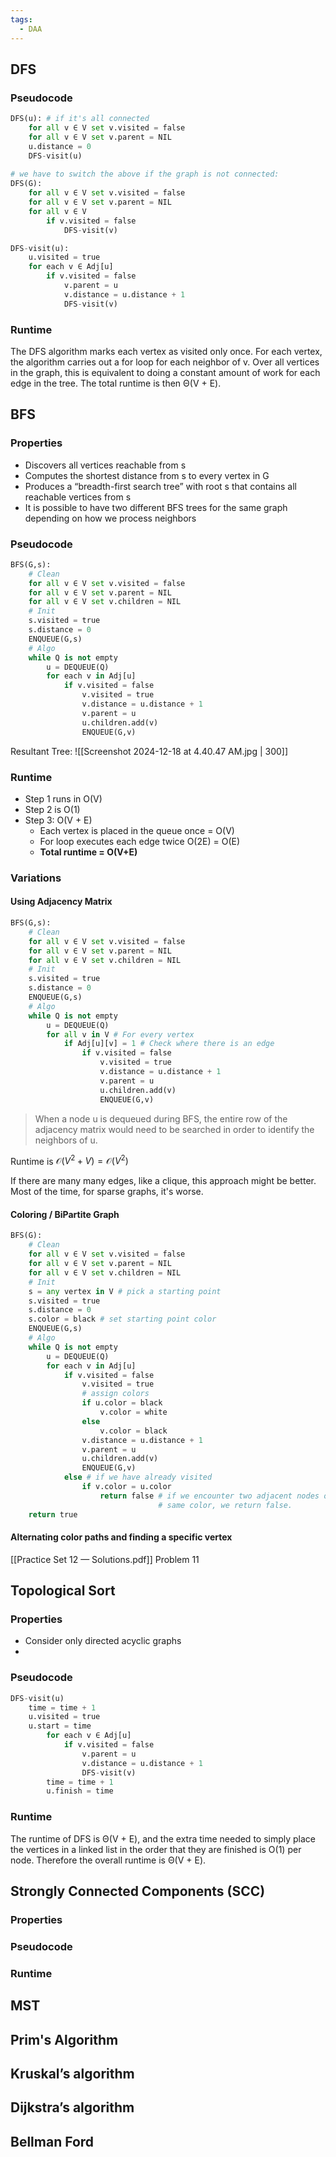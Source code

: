 ```yaml
---
tags:
  - DAA
---
```

## DFS

### Pseudocode

```python
DFS(u): # if it's all connected
	for all v ∈ V set v.visited = false
	for all v ∈ V set v.parent = NIL
	u.distance = 0
	DFS-visit(u)
		
# we have to switch the above if the graph is not connected:
DFS(G):
	for all v ∈ V set v.visited = false
	for all v ∈ V set v.parent = NIL
	for all v ∈ V 
		if v.visited = false 
			DFS-visit(v)

DFS-visit(u):
	u.visited = true 
	for each v ∈ Adj[u] 
		if v.visited = false 
			v.parent = u 
			v.distance = u.distance + 1 
			DFS-visit(v)
```

### Runtime

The DFS algorithm marks each vertex as visited only once. 
For each vertex, the algorithm carries out a for loop for each neighbor of v. 
Over all vertices in the graph, this is equivalent to doing a constant amount of work for each edge in the tree. The total runtime is then Θ(V + E).
## BFS

### Properties
- Discovers all vertices reachable from s
- Computes the shortest distance from s to every vertex in G
- Produces a “breadth-first search tree” with root s that contains all reachable vertices from s
- It is possible to have two different BFS trees for the same graph depending on how we process neighbors 
### Pseudocode
```python
BFS(G,s):
	# Clean
	for all v ∈ V set v.visited = false
	for all v ∈ V set v.parent = NIL
	for all v ∈ V set v.children = NIL
	# Init
	s.visited = true
	s.distance = 0
	ENQUEUE(G,s)
	# Algo
	while Q is not empty
		u = DEQUEUE(Q)
		for each v in Adj[u]
			if v.visited = false
				v.visited = true
				v.distance = u.distance + 1
				v.parent = u
				u.children.add(v)
				ENQUEUE(G,v)
```

Resultant Tree:
![[Screenshot 2024-12-18 at 4.40.47 AM.jpg | 300]]
### Runtime
- Step 1 runs in O(V)
- Step 2 is O(1)
- Step 3: O(V + E)
	- Each vertex is placed in the queue once = O(V)
	- For loop executes each edge twice O(2E) = O(E)
	- **Total runtime = O(V+E)**

### Variations
#### Using Adjacency Matrix
```python
BFS(G,s):
	# Clean
	for all v ∈ V set v.visited = false
	for all v ∈ V set v.parent = NIL
	for all v ∈ V set v.children = NIL
	# Init
	s.visited = true
	s.distance = 0
	ENQUEUE(G,s)
	# Algo
	while Q is not empty
		u = DEQUEUE(Q)
		for all v in V # For every vertex
			if Adj[u][v] = 1 # Check where there is an edge
				if v.visited = false
					v.visited = true
					v.distance = u.distance + 1
					v.parent = u
					u.children.add(v)
					ENQUEUE(G,v)
```

> When a node u is dequeued during BFS, the entire row of the adjacency matrix would need to be searched in order to identify the neighbors of u.

Runtime is $\mathcal{O}(V^{2}+V) = \mathcal{O}(V^{2})$

If there are many many edges, like a clique, this approach might be better. Most of the time, for sparse graphs, it's worse.

#### Coloring / BiPartite Graph 

```python
BFS(G):
	# Clean
	for all v ∈ V set v.visited = false
	for all v ∈ V set v.parent = NIL
	for all v ∈ V set v.children = NIL
	# Init
	s = any vertex in V # pick a starting point
	s.visited = true
	s.distance = 0
	s.color = black # set starting point color
	ENQUEUE(G,s)
	# Algo
	while Q is not empty
		u = DEQUEUE(Q)
		for each v in Adj[u]
			if v.visited = false
				v.visited = true
				# assign colors
				if u.color = black
					v.color = white
				else
					v.color = black
				v.distance = u.distance + 1
				v.parent = u
				u.children.add(v)
				ENQUEUE(G,v)
			else # if we have already visited
				if v.color = u.color
					return false # if we encounter two adjacent nodes of the 
								 # same color, we return false.
	return true
```

#### Alternating color paths and finding a specific vertex
[[Practice Set 12 — Solutions.pdf]] Problem 11
## Topological Sort

### Properties
- Consider only directed acyclic graphs
- 
### Pseudocode
```python
DFS-visit(u) 
	time = time + 1 
	u.visited = true 
	u.start = time 
		for each v ∈ Adj[u]
			if v.visited = false 
				v.parent = u 
				v.distance = u.distance + 1 
				DFS-visit(v) 
		time = time + 1 
		u.finish = time
```
### Runtime
The runtime of DFS is Θ(V + E), and the extra time needed to simply place the vertices in a linked list in the order that they are finished is O(1) per node. Therefore the overall runtime is Θ(V + E).
## Strongly Connected Components (SCC)
### Properties
### Pseudocode
### Runtime

## MST

## Prim's Algorithm

## Kruskal’s algorithm

## Dijkstra’s algorithm

## Bellman Ford